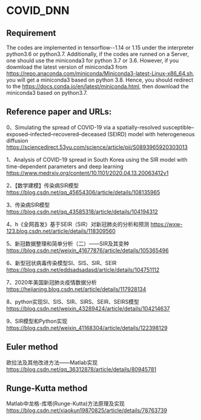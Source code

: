 # COVID_DNN
## Requirement
The codes are implemented in tensorflow--1.14 or 1.15 under the interpreter python3.6 or python3.7.  Additionally, if the codes are runned on a Server, one should use the miniconda3 for python 3.7 or 3.6. However, if you dowmload the latest version of miniconda3 from https://repo.anaconda.com/miniconda/Miniconda3-latest-Linux-x86_64.sh, you will get a miniconda3 based on python 3.8.  Hence, you should redirect to the https://docs.conda.io/en/latest/miniconda.html, then download the miniconda3 based on python3.7.

## Reference paper and URLs:
0、Simulating the spread of COVID-19 via a spatially-resolved susceptible–exposed–infected–recovered–deceased (SEIRD) model with heterogeneous diffusion
https://sciencedirect.53yu.com/science/article/pii/S0893965920303013

1、Analysis of COVID-19 spread in South Korea using the SIR model with time-dependent parameters and deep learning https://www.medrxiv.org/content/10.1101/2020.04.13.20063412v1

2、【数学建模】传染病SIR模型 https://blog.csdn.net/qq_45654306/article/details/108135965

3、传染病SIR模型 https://blog.csdn.net/qq_43585318/article/details/104194312

4、h《全网首发》基于SEIR（SIR）对新冠肺炎的分析和预测 https://wxw-123.blog.csdn.net/article/details/118309560

5、新冠数据整理和简单分析（二）——SIR及其变种 https://blog.csdn.net/weixin_41677876/article/details/105365496

6、新型冠状病毒传染模型SI、SIS、SIR、SEIR https://blog.csdn.net/eddsadsadasd/article/details/104751112

7、2020年美国新冠肺炎疫情数据分析 https://hejianing.blog.csdn.net/article/details/117928134

8、python实现SI、SIS、SIR、SIRS、SEIR、SEIRS模型 https://blog.csdn.net/weixin_43289424/article/details/104214637

9、SIR模型和Python实现 https://blog.csdn.net/weixin_41168304/article/details/122398129

## Euler method

欧拉法及其他改进方法——Matlab实现 https://blog.csdn.net/qq_36312878/article/details/80945781

## Runge-Kutta method

Matlab中龙格-库塔(Runge-Kutta)方法原理及实现 https://blog.csdn.net/xiaokun19870825/article/details/78763739
